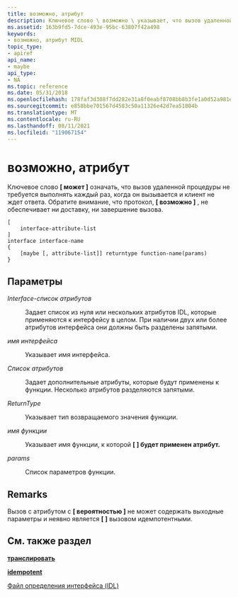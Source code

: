 ```yaml
---
title: возможно, атрибут
description: Ключевое слово \ возможно \ указывает, что вызов удаленной процедуры не требуется выполнять каждый раз, когда он вызывается и клиент не ждет ответа. Обратите внимание, что протокол \ возможно, не обеспечивает ни доставку, ни завершение вызова.
ms.assetid: 163b9fd5-7dce-493e-95bc-63807f42a498
keywords:
- возможно, атрибут MIDL
topic_type:
- apiref
api_name:
- maybe
api_type:
- NA
ms.topic: reference
ms.date: 05/31/2018
ms.openlocfilehash: 178faf3d308f7dd282e31a8f0eabf8708bb8b3fe1a0d52a981e65adddb258ad1
ms.sourcegitcommit: e858bbe701567d4583c50a11326e42d7ea51804b
ms.translationtype: MT
ms.contentlocale: ru-RU
ms.lasthandoff: 08/11/2021
ms.locfileid: "119067154"
---
```

# <a name="maybe-attribute"></a>возможно, атрибут

Ключевое слово **\[ может \]** означать, что вызов удаленной процедуры не требуется выполнять каждый раз, когда он вызывается и клиент не ждет ответа. Обратите внимание, что протокол, **\[ возможно \]** , не обеспечивает ни доставку, ни завершение вызова.

``` syntax
[
    interface-attribute-list
] 
interface interface-name 
{
    [maybe [, attribute-list]] returntype function-name(params)
}
```

## <a name="parameters"></a>Параметры

<dl> <dt>

*Interface-список атрибутов* 
</dt> <dd>

Задает список из нуля или нескольких атрибутов IDL, которые применяются к интерфейсу в целом. При наличии двух или более атрибутов интерфейса они должны быть разделены запятыми.

</dd> <dt>

*имя интерфейса* 
</dt> <dd>

Указывает имя интерфейса.

</dd> <dt>

*Список атрибутов* 
</dt> <dd>

Задает дополнительные атрибуты, которые будут применены к функции. Несколько атрибутов разделяются запятыми.

</dd> <dt>

*ReturnType* 
</dt> <dd>

Указывает тип возвращаемого значения функции.

</dd> <dt>

*имя функции* 
</dt> <dd>

Указывает имя функции, к которой **\[ \] будет применен атрибут.**

</dd> <dt>

*params* 
</dt> <dd>

Список параметров функции.

</dd> </dl>

## <a name="remarks"></a>Remarks

Вызов с атрибутом с **\[ вероятностью \]** не может содержать выходные параметры и неявно является **\[** [](idempotent.md) **\]** вызовом идемпотентными.

## <a name="see-also"></a>См. также раздел

<dl> <dt>

[**транслировать**](broadcast.md)
</dt> <dt>

[**idempotent**](idempotent.md)
</dt> <dt>

[Файл определения интерфейса (IDL)](interface-definition-idl-file.md)
</dt> </dl>

 

 




